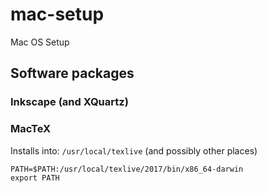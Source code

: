 # mac-setup
Mac OS Setup

## Software packages

### Inkscape (and XQuartz)


### MacTeX
Installs into: `/usr/local/texlive` (and possibly other places)

```
PATH=$PATH:/usr/local/texlive/2017/bin/x86_64-darwin
export PATH
```
